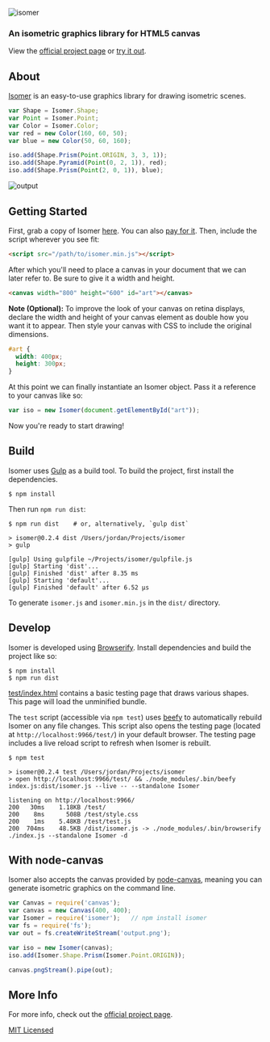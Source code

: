 ![isomer](https://i.cloudup.com/kQrnH2x5XE-3000x3000.png)

### An isometric graphics library for HTML5 canvas

View the [official project page](http://jdan.github.io/isomer/) or [try it out](http://codepen.io/jdan/pen/HmGCz/left/?editors=001).

## About

[Isomer](http://jdan.github.io/isomer/) is an easy-to-use graphics library for drawing isometric scenes.

```javascript
var Shape = Isomer.Shape;
var Point = Isomer.Point;
var Color = Isomer.Color;
var red = new Color(160, 60, 50);
var blue = new Color(50, 60, 160);

iso.add(Shape.Prism(Point.ORIGIN, 3, 3, 1));
iso.add(Shape.Pyramid(Point(0, 2, 1)), red);
iso.add(Shape.Prism(Point(2, 0, 1)), blue);
```

![output](https://i.cloudup.com/V_jJ8lRpZV-300x300.png)

## Getting Started

First, grab a copy of Isomer [here](https://github.com/jdan/isomer/releases/latest). You can also [pay for it](https://gumroad.com/l/Xzlg). Then, include the script wherever you see fit:

```html
<script src="/path/to/isomer.min.js"></script>
```

After which you'll need to place a canvas in your document that we can later refer to. Be sure to give it a width and height.

```html
<canvas width="800" height="600" id="art"></canvas>
```

**Note (Optional):** To improve the look of your canvas on retina displays, declare the width and height of your canvas element as double how you want it to appear. Then style your canvas with CSS to include the original dimensions.

```css
#art {
  width: 400px;
  height: 300px;
}
```

At this point we can finally instantiate an Isomer object. Pass it a reference to your canvas like so:

```javascript
var iso = new Isomer(document.getElementById("art"));
```

Now you're ready to start drawing!

## Build

Isomer uses [Gulp](http://gulpjs.com/) as a build tool. To build the project,
first install the dependencies.

```
$ npm install
```

Then run `npm run dist`:

```
$ npm run dist    # or, alternatively, `gulp dist`

> isomer@0.2.4 dist /Users/jordan/Projects/isomer
> gulp

[gulp] Using gulpfile ~/Projects/isomer/gulpfile.js
[gulp] Starting 'dist'...
[gulp] Finished 'dist' after 8.35 ms
[gulp] Starting 'default'...
[gulp] Finished 'default' after 6.52 μs
```

To generate `isomer.js` and `isomer.min.js` in the `dist/` directory.

## Develop

Isomer is developed using [Browserify](http://browserify.org/). Install
dependencies and build the project like so:

```
$ npm install
$ npm run dist
```

[test/index.html](https://github.com/jdan/isomer/blob/master/test/index.html) contains a basic testing page that draws various shapes. This page will load the unminified bundle.

The `test` script (accessible via `npm test`) uses [beefy](https://github.com/chrisdickinson/beefy) to automatically rebuild Isomer on any file changes. This script also opens the testing page (located at `http://localhost:9966/test/`) in your default browser. The testing page includes a live reload script to refresh when Isomer is rebuilt.

```
$ npm test

> isomer@0.2.4 test /Users/jordan/Projects/isomer
> open http://localhost:9966/test/ && ./node_modules/.bin/beefy index.js:dist/isomer.js --live -- --standalone Isomer

listening on http://localhost:9966/
200   30ms    1.18KB /test/
200    8ms      508B /test/style.css
200    1ms    5.48KB /test/test.js
200  704ms    48.5KB /dist/isomer.js -> ./node_modules/.bin/browserify ./index.js --standalone Isomer -d
```

## With node-canvas

Isomer also accepts the canvas provided by [node-canvas](https://github.com/learnboost/node-canvas),
meaning you can generate isometric graphics on the command line.

```javascript
var Canvas = require('canvas');
var canvas = new Canvas(400, 400);
var Isomer = require('isomer');   // npm install isomer
var fs = require('fs');
var out = fs.createWriteStream('output.png');

var iso = new Isomer(canvas);
iso.add(Isomer.Shape.Prism(Isomer.Point.ORIGIN));

canvas.pngStream().pipe(out);
```

## More Info

For more info, check out the [official project page](http://jdan.github.io/isomer).

[MIT Licensed](https://github.com/jdan/isomer/blob/master/LICENSE)
